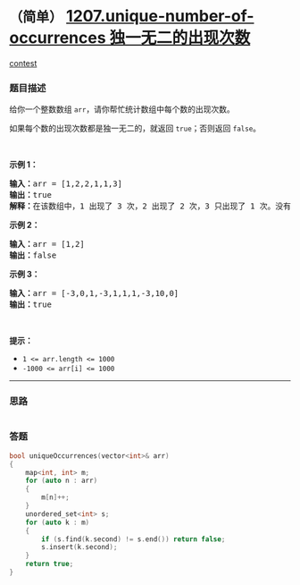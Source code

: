 # `（简单）` [1207.unique-number-of-occurrences 独一无二的出现次数](https://leetcode-cn.com/problems/unique-number-of-occurrences/)

[contest](https://leetcode-cn.com/contest/weekly-contest-156/problems/unique-number-of-occurrences/)

### 题目描述

<p>给你一个整数数组&nbsp;<code>arr</code>，请你帮忙统计数组中每个数的出现次数。</p>

<p>如果每个数的出现次数都是独一无二的，就返回&nbsp;<code>true</code>；否则返回 <code>false</code>。</p>

<p>&nbsp;</p>

<p><strong>示例 1：</strong></p>

<pre><strong>输入：</strong>arr = [1,2,2,1,1,3]
<strong>输出：</strong>true
<strong>解释：</strong>在该数组中，1 出现了 3 次，2 出现了 2 次，3 只出现了 1 次。没有两个数的出现次数相同。</pre>

<p><strong>示例 2：</strong></p>

<pre><strong>输入：</strong>arr = [1,2]
<strong>输出：</strong>false
</pre>

<p><strong>示例 3：</strong></p>

<pre><strong>输入：</strong>arr = [-3,0,1,-3,1,1,1,-3,10,0]
<strong>输出：</strong>true
</pre>

<p>&nbsp;</p>

<p><strong>提示：</strong></p>

<ul>
	<li><code>1 &lt;= arr.length&nbsp;&lt;= 1000</code></li>
	<li><code>-1000 &lt;= arr[i] &lt;= 1000</code></li>
</ul>

            

---
### 思路
```
```



### 答题
``` C++
bool uniqueOccurrences(vector<int>& arr)
{
	map<int, int> m;
	for (auto n : arr)
	{
		m[n]++;
	}
	unordered_set<int> s;
	for (auto k : m)
	{
		if (s.find(k.second) != s.end()) return false;
		s.insert(k.second);
	}
	return true;
}
```




